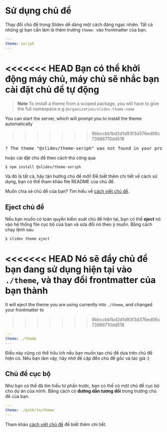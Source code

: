 # Sử dụng chủ đề

Thay đổi chủ đề trong Slidev dễ dàng một cách đáng ngạc nhiên. Tất cả những gì bạn cần làm là thêm trường `theme:` vào frontmatter của bạn.

```yaml
---
theme: seriph
---
```

<<<<<<< HEAD
Bạn có thể khởi động máy chủ, máy chủ sẽ nhắc bạn cài đặt chủ đề tự động
=======
> **Note**
> To install a theme from a scoped package, you will have to give the full namespace e.g `@organization/slidev-theme-name`

You can start the server, which will prompt you to install the theme automatically
>>>>>>> 9bbccbb1bd2d1d93f3d376ed06c73986710dd518

<div class="language-md">
<pre>
<span class="token keyword">?</span> The theme <span class="token string">"@slidev/theme-seriph"</span> was not found in your project, do you want to install it now? › (Y/n)
</pre>
</div>

hoặc cài đặt chủ đề theo cách thủ công qua

```bash
$ npm install @slidev/theme-seriph
```

Và đó là tất cả, hãy tận hưởng chủ đề mới! Để biết thêm chi tiết về cách sử dụng, bạn có thể tham khảo file README của chủ đề.

Muốn chia sẻ chủ đề của bạn? Tìm hiểu về [cách viết chủ đề](/themes/write-a-theme).

## Eject chủ đề

Nếu bạn muốn có toàn quyền kiểm soát chủ đề hiện tại, bạn có thể **eject** nó vào hệ thống file cục bộ của bạn và sửa đổi nó theo ý muốn. Bằng cách chạy lệnh sau

```bash
$ slidev theme eject
```

<<<<<<< HEAD
Nó sẽ đẩy chủ đề bạn đang sử dụng hiện tại vào `./theme`, và thay đổi frontmatter của bạn thành 
=======
It will eject the theme you are using currently into `./theme`, and changed your frontmatter to
>>>>>>> 9bbccbb1bd2d1d93f3d376ed06c73986710dd518

```yaml
---
theme: ./theme
---
```

Điều này cũng có thể hữu ích nếu bạn muốn tạo chủ đề dựa trên chủ đề hiện có. Nếu bạn làm vậy, hãy nhớ đề cập đến chủ đề gốc và tác giả :)

## Chủ đề cục bộ

Như bạn có thể đã tìm hiểu từ phần trước, bạn có thể có một chủ đề cục bộ cho dự án của mình. Bằng cách có **đường dẫn tương đối** trong trường chủ đề của bạn.

```yaml
---
theme: ./path/to/theme
---
```

Tham khảo [cách viết chủ đề](/themes/write-a-theme) để biết thêm chi tiết.
